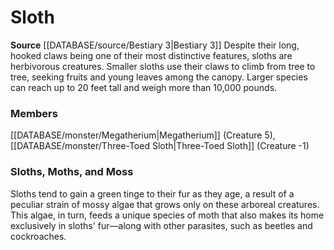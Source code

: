 ﻿---
creature_family: Sloth
id: '263'
name: Sloth
rarity: Common
source: '[[DATABASE/source/Bestiary 3|Bestiary 3]]'
type: Creature Family

---
# Sloth

**Source** [[DATABASE/source/Bestiary 3|Bestiary 3]]
Despite their long, hooked claws being one of their most distinctive features, sloths are herbivorous creatures. Smaller sloths use their claws to climb from tree to tree, seeking fruits and young leaves among the canopy. Larger species can reach up to 20 feet tall and weigh more than 10,000 pounds.

### Members

[[DATABASE/monster/Megatherium|Megatherium]] (Creature 5), [[DATABASE/monster/Three-Toed Sloth|Three-Toed Sloth]] (Creature -1)

###  Sloths, Moths, and Moss

Sloths tend to gain a green tinge to their fur as they age, a result of a peculiar strain of mossy algae that grows only on these arboreal creatures. This algae, in turn, feeds a unique species of moth that also makes its home exclusively in sloths' fur—along with other parasites, such as beetles and cockroaches.